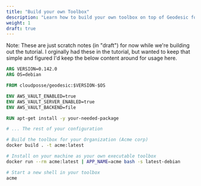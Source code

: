 ```yaml
---
title: "Build your own Toolbox"
description: "Learn how to build your own toolbox on top of Geodesic for your organization."
weight: 1
draft: true
---
```


Note: These are just scratch notes (in "draft") for now while we're building out the tutorial. I orginally had these in the tutorial, but wanted to keep that simple and figured I'd keep the below content around for usage here.

```Dockerfile
ARG VERSION=0.142.0
ARG OS=debian

FROM cloudposse/geodesic:$VERSION-$OS

ENV AWS_VAULT_ENABLED=true
ENV AWS_VAULT_SERVER_ENABLED=true
ENV AWS_VAULT_BACKEND=file

RUN apt-get install -y your-needed-package

# ... The rest of your configuration
```

```bash
# Build the toolbox for your Organization (Acme corp)
docker build . -t acme:latest

# Install on your machine as your own executable toolbox
docker run --rm acme:latest | APP_NAME=acme bash -s latest-debian

# Start a new shell in your toolbox
acme
```

